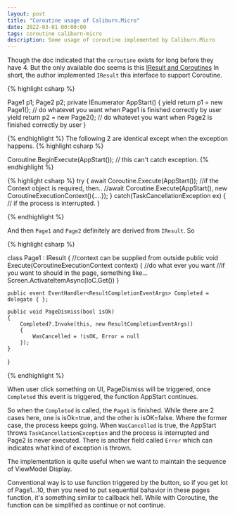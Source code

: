 ```yaml
---
layout: post
title: "Coroutine usage of Caliburn.Micro"
date: 2022-03-01 00:00:00
tags: coroutine caliburn-micro
description: Some usage of coroutine implemented by Caliburn.Micro
---
```


Though the doc indicated that the `coroutine` exists for long before they have 4. But the only available doc seems is this [IResult and Coroutines](https://caliburnmicro.com/documentation/coroutines)
In short, the author implemented `IResult` this interface to support Coroutine.

{% highlight csharp %}

Page1 p1;
Page2 p2;
private IEnumerator<IResult> AppStart()
{
    yield return p1 = new Page1();
    // do whatevet you want when Page1 is finished correctly by user 
    yield return p2 = new Page2();
    // do whatevet you want when Page2 is finished correctly by user 
}

{% endhighlight %}
The following 2 are identical except when the exception happens.
{% highlight csharp %}

Coroutine.BeginExecute(AppStart());
// this can't catch exception.
{% endhighlight %}

{% highlight csharp %}
try
{
    await Coroutine.Execute(AppStart());
    //if the Context object is required, then..
    //await Coroutine.Execute(AppStart(), new CoroutineExecutionContext(){....});
} 
catch(TaskCancellationException ex)
{
    // if the process is interrupted.
}

{% endhighlight %}

And then `Page1` and `Page2` definitely are derived from `IResult`. So 

{% highlight csharp %}

class Page1 : IResult
{
    //context can be supplied from outside
    public void Execute(CoroutineExecutionContext context)
    {
        //do what ever you want
        //if you want to should in the page, something like...
        Screen.ActivateItemAsync(IoC.Get<Page1ViewModel>())
    }

    public event EventHandler<ResultCompletionEventArgs> Completed = delegate { };
    
    public void PageDismiss(bool isOk) 
    {
        Completed?.Invoke(this, new ResultCompletionEventArgs()
        {
            WasCancelled = !isOK, Error = null
        });
    }
}

{% endhighlight %}

When user click something on UI, PageDismiss will be triggered, once `Completed` this event is triggered, the function AppStart continues.

So when the `Completed` is called, the `Page1` is finished. While there are 2 cases here, one is isOk=true, and the other is isOK=false. Where the former case, the process keeps going. When `WasCancelled` is true, the AppStart throws `TaskCancellationException` and the process is interrupted and Page2 is never executed. There is another field called `Error` which can indicates what kind of exception is thrown.

The implementation is quite useful when we want to maintain the sequence of ViewModel Display.

Conventional way is to use function triggered by the button, so if you get lot of Page1...10, then you need to put sequential bahavior in these pages function, it's something similar to callback hell. While with Coroutine, the function can be simplified as continue or not continue.
